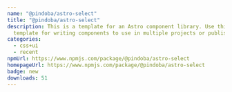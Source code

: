 ```yaml
---
name: "@pindoba/astro-select"
title: "@pindoba/astro-select"
description: This is a template for an Astro component library. Use this
  template for writing components to use in multiple projects or publish to NPM.
categories:
  - css+ui
  - recent
npmUrl: https://www.npmjs.com/package/@pindoba/astro-select
homepageUrl: https://www.npmjs.com/package/@pindoba/astro-select
badge: new
downloads: 51
---
```

